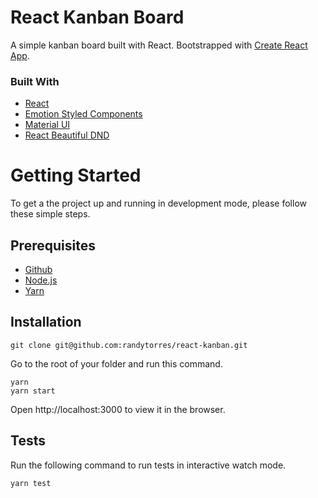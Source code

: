 # React Kanban Board 

A simple kanban board built with React. Bootstrapped with [Create React App](https://github.com/facebook/create-react-app).

### Built With
- [React](https://reactjs.org/)
- [Emotion Styled Components](https://emotion.sh/docs/styled)
- [Material UI](https://mui.com/)
- [React Beautiful DND](https://github.com/atlassian/react-beautiful-dnd)

# Getting Started
To get a the project up and running in development mode, please follow these simple steps.

## Prerequisites

- [Github](https://github.com/)
- [Node.js](https://nodejs.org/en/)
- [Yarn](https://yarnpkg.com/)

## Installation

```
git clone git@github.com:randytorres/react-kanban.git
```

Go to the root of your folder and run this command.

```
yarn
yarn start
```
Open http://localhost:3000 to view it in the browser.

## Tests

Run the following command to run tests in interactive watch mode.
```
yarn test
```